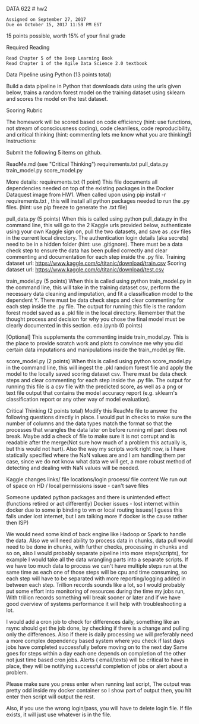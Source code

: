 DATA 622 # hw2

	Assigned on September 27, 2017
	Due on October 15, 2017 11:59 PM EST
15 points possible, worth 15% of your final grade

Required Reading

	Read Chapter 5 of the Deep Learning Book
	Read Chapter 1 of the Agile Data Science 2.0 textbook

Data Pipeline using Python (13 points total)

Build a data pipeline in Python that downloads data using the urls given below, trains a random forest model on the training dataset using sklearn and scores the model on the test dataset.

Scoring Rubric

The homework will be scored based on code efficiency (hint: use functions, not stream of consciousness coding), code cleaniless, code reproducibility, and critical thinking (hint: commenting lets me know what you are thinking!)
Instructions:

Submit the following 5 items on github.

ReadMe.md (see "Critical Thinking")
requirements.txt
pull_data.py
train_model.py
score_model.py

More details:
requirements.txt (1 point)
This file documents all dependencies needed on top of the existing packages in the Docker Dataquest image from HW1. When called upon using pip install -r requirements.txt , this will install all python packages needed to run the .py files. (hint: use pip freeze to generate the .txt file)

pull_data.py (5 points)
When this is called using python pull_data.py in the command line, this will go to the 2 Kaggle urls provided below, authenticate using your own Kaggle sign on, pull the two datasets, and save as .csv files in the current local directory. The authentication login details (aka secrets) need to be in a hidden folder (hint: use .gitignore). There must be a data check step to ensure the data has been pulled correctly and clear commenting and documentation for each step inside the .py file.
Training dataset url: https://www.kaggle.com/c/titanic/download/train.csv
Scoring dataset url: https://www.kaggle.com/c/titanic/download/test.csv

train_model.py (5 points)
When this is called using python train_model.py in the command line, this will take in the training dataset csv, perform the necessary data cleaning and imputation, and fit a classification model to the dependent Y. There must be data check steps and clear commenting for each step inside the .py file. The output for running this file is the random forest model saved as a .pkl file in the local directory. Remember that the thought process and decision for why you chose the final model must be clearly documented in this section.
eda.ipynb (0 points)

[Optional] This supplements the commenting inside train_model.py. This is the place to provide scratch work and plots to convince me why you did certain data imputations and manipulations inside the train_model.py file.

score_model.py (2 points)
When this is called using python score_model.py in the command line, this will ingest the .pkl random forest file and apply the model to the locally saved scoring dataset csv. There must be data check steps and clear commenting for each step inside the .py file. The output for running this file is a csv file with the predicted score, as well as a png or text file output that contains the model accuracy report (e.g. sklearn's classification report or any other way of model evaluation).

Critical Thinking (2 points total)
Modify this ReadMe file to answer the following questions directly in place.
I would put in checks to make sure the number of columns and the data types match the format so that the processes that wrangles the data later on before running ml part does not break. Maybe add a check of file to make sure it is not corrupt and is readable after the merge(Not sure how much of a problem this actually is, but this would not hurt). Also the way my scripts work right now, is I have statically specified where the NaN values are and I am handling them per case, since we do not know what data we will get, a more robust method of detecting and dealing with NaN values will be needed.

Kaggle changes links/ file locations/login process/ file content
We run out of space on HD / local permissions issue - can't save files

Someone updated python packages and there is unintended effect (functions retired or act differently)
Docker issues - lost internet within docker due to some ip binding to vm or local routing issues( I guess this falls under lost internet, but I am talking more if docker is the cause rather then ISP)

We would need some kind of back engine like Hadoop or Spark to handle the data. Also we will need ability to process data in chunks, data pull would need to be done in chunks, with further checks, processing in chunks and so on, also I would probably separate pipeline into more steps(scripts), for example I would take all the data wrangling parts into a separate scripts. If we have too much data to process we can't have multiple steps run at the same time as each one of those steps will be cpu and time consuming, so each step will have to be separated with more reporting/logging added in between each step. Trillion records sounds like a lot, so I would probably put some effort into monitoring of resources during the time my jobs run, With trillion records something will break sooner or later and if we have good overview of systems performance it will help with troubleshooting a lot.

I would add a cron job to check for differences daily, something like an rsync should get the job done, by checking if there is a change and pulling only the differences. Also if there is daily processing we will preferably need a more complex dependency based system where you check if last days jobs have completed successfully before moving on to the next day Same goes for steps within a day each one depends on completion of the other not just time based cron jobs. Alerts ( email/texts) will be critical to have in place, they will be notifying successful completion of jobs or alert about a problem.

Please make sure you press enter when running last script, The output was pretty odd inside my docker container so I show part of output then, you hit enter then script will output the rest.

Also, if you use the wrong login/pass, you will have to delete login file. If file exists, it will just use whatever is in the file.
